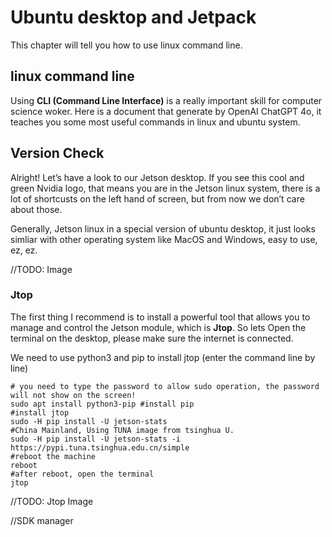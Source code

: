 # Ubuntu desktop and Jetpack

This chapter will tell you how to use linux command line.

## linux command line

Using **CLI (Command Line Interface)** is a really important skill for computer science woker. Here is a document that generate by OpenAI ChatGPT 4o, it teaches you some most useful commands in linux and ubuntu system. 

## Version Check

Alright! Let’s have a look to our Jetson desktop. If you see this cool and green Nvidia logo, that means you are in the Jetson linux system, there is a lot of shortcusts on the left hand of screen, but from now we don’t care about those. 

Generally, Jetson linux in a special version of ubuntu desktop, it just looks simliar with other operating system like MacOS and Windows, easy to use, ez, ez.

//TODO: Image

### Jtop

The first thing I recommend is to install a powerful tool that allows you to manage and control the Jetson module, which is **Jtop**. So lets Open the terminal on the desktop, please make sure the internet is connected.

We need to use python3 and pip to install jtop (enter the command line by line)

```shell
# you need to type the password to allow sudo operation, the password will not show on the screen!
sudo apt install python3-pip #install pip
#install jtop
sudo -H pip install -U jetson-stats
#China Mainland, Using TUNA image from tsinghua U.
sudo -H pip install -U jetson-stats -i https://pypi.tuna.tsinghua.edu.cn/simple
#reboot the machine
reboot
#after reboot, open the terminal 
jtop
```

//TODO: Jtop Image

//SDK manager



